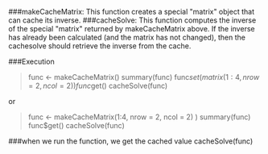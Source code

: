 ###makeCacheMatrix: This function creates a special "matrix" object that can cache its inverse.
###cacheSolve: This function computes the inverse of the special "matrix" returned by makeCacheMatrix above. 
	  If the inverse has already been calculated (and the matrix has not changed), then the cachesolve should retrieve the inverse from the cache.



###Execution

>func <- makeCacheMatrix()
>summary(func)
>func$set(matrix(1:4, nrow = 2, ncol = 2) )
>func$get()
>cacheSolve(func)

or 

>func <- makeCacheMatrix(1:4, nrow = 2, ncol = 2) )
>summary(func)
>func$get()
>cacheSolve(func)


###when we run the function, we get the cached value
cacheSolve(func)
